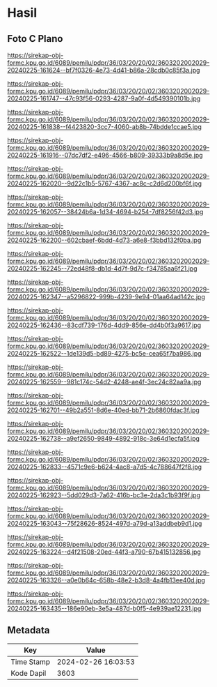 # Hasil

## Foto C Plano

https://sirekap-obj-formc.kpu.go.id/6089/pemilu/pdpr/36/03/20/20/02/3603202002029-20240225-161624--bf7f0326-4e73-4d41-b86a-28cdb0c85f3a.jpg

https://sirekap-obj-formc.kpu.go.id/6089/pemilu/pdpr/36/03/20/20/02/3603202002029-20240225-161747--47c93f56-0293-4287-9a0f-4d549390101b.jpg

https://sirekap-obj-formc.kpu.go.id/6089/pemilu/pdpr/36/03/20/20/02/3603202002029-20240225-161838--f4423820-3cc7-4060-ab8b-74bdde1ccae5.jpg

https://sirekap-obj-formc.kpu.go.id/6089/pemilu/pdpr/36/03/20/20/02/3603202002029-20240225-161916--07dc7df2-e496-4566-b809-39333b9a8d5e.jpg

https://sirekap-obj-formc.kpu.go.id/6089/pemilu/pdpr/36/03/20/20/02/3603202002029-20240225-162020--9d22c1b5-5767-4367-ac8c-c2d6d200bf6f.jpg

https://sirekap-obj-formc.kpu.go.id/6089/pemilu/pdpr/36/03/20/20/02/3603202002029-20240225-162057--38424b6a-1d34-4694-b254-7df8256f42d3.jpg

https://sirekap-obj-formc.kpu.go.id/6089/pemilu/pdpr/36/03/20/20/02/3603202002029-20240225-162200--602cbaef-6bdd-4d73-a6e8-f3bbd132f0ba.jpg

https://sirekap-obj-formc.kpu.go.id/6089/pemilu/pdpr/36/03/20/20/02/3603202002029-20240225-162245--72ed48f8-db1d-4d7f-9d7c-f34785aa6f21.jpg

https://sirekap-obj-formc.kpu.go.id/6089/pemilu/pdpr/36/03/20/20/02/3603202002029-20240225-162347--a5296822-999b-4239-9e94-01aa64ad142c.jpg

https://sirekap-obj-formc.kpu.go.id/6089/pemilu/pdpr/36/03/20/20/02/3603202002029-20240225-162436--83cdf739-176d-4dd9-856e-dd4b0f3a9617.jpg

https://sirekap-obj-formc.kpu.go.id/6089/pemilu/pdpr/36/03/20/20/02/3603202002029-20240225-162522--1de139d5-bd89-4275-bc5e-cea65f7ba986.jpg

https://sirekap-obj-formc.kpu.go.id/6089/pemilu/pdpr/36/03/20/20/02/3603202002029-20240225-162559--981c174c-54d2-4248-ae4f-3ec24c82aa9a.jpg

https://sirekap-obj-formc.kpu.go.id/6089/pemilu/pdpr/36/03/20/20/02/3603202002029-20240225-162701--49b2a551-8d6e-40ed-bb71-2b6860fdac3f.jpg

https://sirekap-obj-formc.kpu.go.id/6089/pemilu/pdpr/36/03/20/20/02/3603202002029-20240225-162738--a9ef2650-9849-4892-918c-3e64d1ecfa5f.jpg

https://sirekap-obj-formc.kpu.go.id/6089/pemilu/pdpr/36/03/20/20/02/3603202002029-20240225-162833--4571c9e6-b624-4ac8-a7d5-4c788647f2f8.jpg

https://sirekap-obj-formc.kpu.go.id/6089/pemilu/pdpr/36/03/20/20/02/3603202002029-20240225-162923--5dd029d3-7a62-416b-bc3e-2da3c1b93f9f.jpg

https://sirekap-obj-formc.kpu.go.id/6089/pemilu/pdpr/36/03/20/20/02/3603202002029-20240225-163043--75f28626-8524-497d-a79d-a13addbeb9d1.jpg

https://sirekap-obj-formc.kpu.go.id/6089/pemilu/pdpr/36/03/20/20/02/3603202002029-20240225-163224--d4f21508-20ed-44f3-a790-67b415132856.jpg

https://sirekap-obj-formc.kpu.go.id/6089/pemilu/pdpr/36/03/20/20/02/3603202002029-20240225-163326--a0e0b64c-658b-48e2-b3d8-4a4fb13ee40d.jpg

https://sirekap-obj-formc.kpu.go.id/6089/pemilu/pdpr/36/03/20/20/02/3603202002029-20240225-163435--186e90eb-3e5a-487d-b0f5-4e939ae12231.jpg


## Metadata

| Key        | Value               |
| ---------- | ------------------- |
| Time Stamp | 2024-02-26 16:03:53 |
| Kode Dapil | 3603                |



